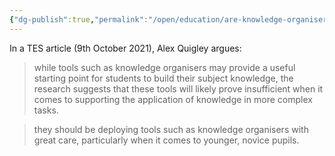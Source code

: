```yaml
---
{"dg-publish":true,"permalink":"/open/education/are-knowledge-organisers-useful/","dgHomeLink":true,"dgPassFrontmatter":false}
---
```


In a TES article (9th October 2021), Alex Quigley argues:

>while tools such as knowledge organisers may provide a useful starting point for students to build their subject knowledge, the research suggests that these tools will likely prove insufficient when it comes to supporting the application of knowledge in more complex tasks.

>they should be deploying tools such as knowledge organisers with great care, particularly when it comes to younger, novice pupils. 